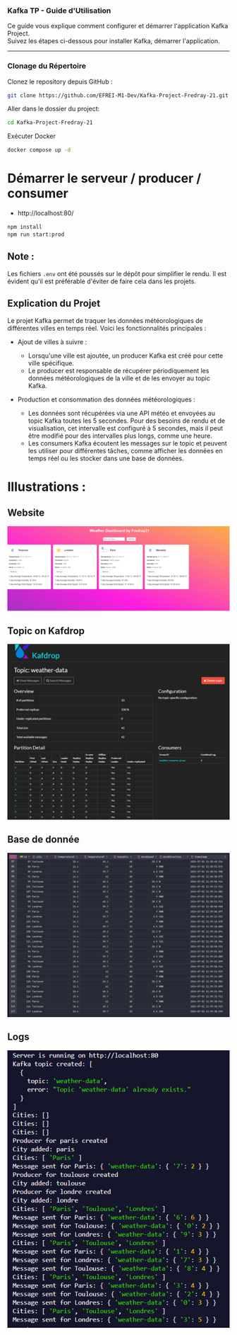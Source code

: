 ### Kafka TP - Guide d'Utilisation

Ce guide vous explique comment configurer et démarrer l'application Kafka Project.  
Suivez les étapes ci-dessous pour installer Kafka, démarrer l'application.

---

### Clonage du Répertoire

Clonez le repository depuis GitHub :

```bash
git clone https://github.com/EFREI-M1-Dev/Kafka-Project-Fredray-21.git
```

Aller dans le dossier du project:
```bash
cd Kafka-Project-Fredray-21
```

Exécuter Docker
```bash
docker compose up -d
```

# Démarrer le serveur / producer / consumer 
- http://localhost:80/
```bash
npm install
npm run start:prod
```



## Note :
Les fichiers `.env` ont été poussés sur le dépôt pour simplifier le rendu.
Il est évident qu'il est préférable d'éviter de faire cela dans les projets.


## Explication du Projet
Le projet Kafka permet de traquer les données météorologiques de différentes villes en temps réel. Voici les fonctionnalités principales :

- Ajout de villes à suivre :
  - Lorsqu'une ville est ajoutée, un producer Kafka est créé pour cette ville spécifique.
  - Le producer est responsable de récupérer périodiquement les données météorologiques de la ville et de les envoyer au topic Kafka.  

- Production et consommation des données météorologiques :
  - Les données sont récupérées via une API météo et envoyées au topic Kafka toutes les 5 secondes. Pour des besoins de rendu et de visualisation, cet intervalle est configuré à 5 secondes, mais il peut être modifié pour des intervalles plus longs, comme une heure.
  - Les consumers Kafka écoutent les messages sur le topic et peuvent les utiliser pour différentes tâches, comme afficher les données en temps réel ou les stocker dans une base de données.


# Illustrations :

## Website

![illustration](https://github.com/EFREI-M1-Dev/Kafka-Project-Fredray-21/blob/main/illustrationReadme/illustration.png?raw=true)

## Topic on Kafdrop

![illustration](https://github.com/EFREI-M1-Dev/Kafka-Project-Fredray-21/blob/main/illustrationReadme/topic.png?raw=true)

## Base de donnée

![illustration](https://github.com/EFREI-M1-Dev/Kafka-Project-Fredray-21/blob/main/illustrationReadme/bdd.png?raw=true)


## Logs

![illustration](https://github.com/EFREI-M1-Dev/Kafka-Project-Fredray-21/blob/main/illustrationReadme/logs.png?raw=true)